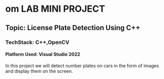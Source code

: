<h1> om LAB MINI PROJECT </h1>

<h2> Topic: License Plate Detection Using C++ </h2>

<h3> TechStack: C++,OpenCV </h3>

<h4> Platform Used: Visual Studio 2022 </h4>

<body>
  In this project we will detect number plates on cars in the form of images and display them on the screen.
</body>
